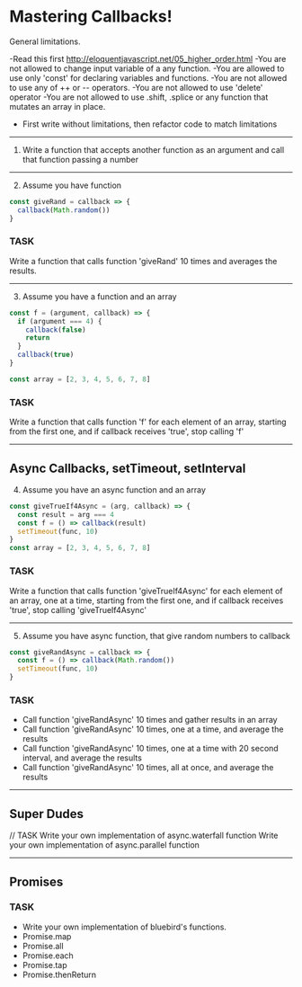 # Mastering Callbacks!

General limitations.

-Read this first http://eloquentjavascript.net/05_higher_order.html
-You are not allowed to change input variable of a any function.
-You are allowed to use only 'const' for declaring variables and functions.
-You are not allowed to use any of ++ or -- operators.
-You are not allowed to use 'delete' operator
-You are not allowed to use .shift, .splice or any function that mutates an array in place.
* First write without limitations, then refactor code to match limitations


---
1. Write a function that accepts another function as an argument and call that function passing a number


---
2. Assume you have function
```javascript
const giveRand = callback => {
  callback(Math.random())
}
```

### TASK
Write a function that calls function 'giveRand' 10 times and averages the results.


---
3. Assume you have a function and an array
```javascript
const f = (argument, callback) => {
  if (argument === 4) {
    callback(false)
    return
  }
  callback(true)
}

const array = [2, 3, 4, 5, 6, 7, 8]
```

### TASK
Write a function that calls function 'f' for each element of an array,
starting from the first one, and if callback receives 'true', stop calling 'f'


---

## Async Callbacks, setTimeout, setInterval

4. Assume you have an async function and an array
```javascript
const giveTrueIf4Async = (arg, callback) => {
  const result = arg === 4
  const f = () => callback(result)
  setTimeout(func, 10)
}
const array = [2, 3, 4, 5, 6, 7, 8]
```

### TASK
Write a function that calls function 'giveTrueIf4Async' for each element of an array,
one at a time, starting from the first one, and if callback receives 'true',
stop calling 'giveTrueIf4Async'


---
5. Assume you have async function, that give random numbers to callback
```javascript
const giveRandAsync = callback => {
  const f = () => callback(Math.random())
  setTimeout(func, 10)
}
```

### TASK
- Call function 'giveRandAsync' 10 times and gather results in an array
- Call function 'giveRandAsync' 10 times, one at a time, and average the results
- Call function 'giveRandAsync' 10 times, one at a time with 20 second interval, and average the results
- Call function 'giveRandAsync' 10 times, all at once, and average the results

---

## Super Dudes
// TASK
Write your own implementation of async.waterfall function
Write your own implementation of async.parallel function

---

## Promises
### TASK
- Write your own implementation of bluebird's functions.
- Promise.map
- Promise.all
- Promise.each
- Promise.tap
- Promise.thenReturn
